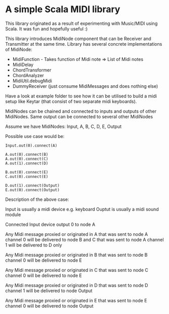 # A simple Scala MIDI library

This library originated as a result of experimenting with Music/MIDI using Scala.
It was fun and hopefully useful :)

This library introduces MidiNode component that can be Receiver and Transmitter at the same time.
Library has several concrete implementations of MidiNode:
 * MidiFunction - Takes function of Midi note => List of Midi notes
 * MidiDelay
 * ChordTransformer
 * ChordAnalyzer
 * MidiUtil.debugMidi
 * DummyReceiver (just consume MidiMessages and does nothing else)

Have a look at example folder to see how it can be utilised to build a midi setup like Keytar (that consist of two separate midi keyboards).

MidiNodes can be chained and connected to inputs and outputs of other MidiNodes. 
Same output can be connected to several other MidiNodes

Assume we have MidiNodes: Input, A, B, C, D, E, Output

Possible use case would be:
    
    Input.out(0).connect(A)
    
    A.out(0).connect(B)
    A.out(0).connect(C)
    A.out(1).connect(D)
    
    B.out(0).connect(E)
    C.out(0).connect(E)
    
    D.out(1).connect(Output)
    E.out(0).connect(Output)

Description of the above case:

Input is usually a midi device e.g. keyboard
Ouptut is usually a midi sound module

Connected Input device output 0 to node A

Any Midi message proxied or originated in A 
 that was sent to node A channel 0 will be delivered to node B and C
 that was sent to node A channel 1 will be delivered to D only

Any Midi message proxied or originated in B
 that was sent to node B channel 0 will be delivered to node E

Any Midi message proxied or originated in C
 that was sent to node C channel 0 will be delivered to node E

Any Midi message proxied or originated in D
 that was sent to node D channel 1 will be delivered to node Output

Any Midi message proxied or originated in E
 that was sent to node E channel 0 will be delivered to node Output




